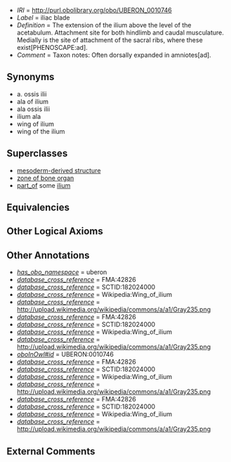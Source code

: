  * *IRI* = http://purl.obolibrary.org/obo/UBERON_0010746
 * *Label* = iliac blade
 * *Definition* = The extension of the ilium above the level of the acetabulum. Attachment site for both hindlimb and caudal musculature. Medially is the site of attachment of the sacral ribs, where these exist[PHENOSCAPE:ad].
 * *Comment* = Taxon notes: Often dorsally expanded in amniotes[ad].

## Synonyms

 * a. ossis ilii
 * ala of ilium
 * ala ossis ilii
 * ilium ala
 * wing of ilium
 * wing of the ilium

## Superclasses

 * [mesoderm-derived structure](../../UBERON/20/UBERON_0004120.md)
 * [zone of bone organ](../../UBERON/13/UBERON_0005913.md)
 * [part_of](../../BFO/50/BFO_0000050.md) some [ilium](../../UBERON/73/UBERON_0001273.md)

## Equivalencies


## Other Logical Axioms


## Other Annotations

 * *[has_obo_namespace](../../ce/oboInOwl#hasOBONamespace.md)* = uberon
 * *[database_cross_reference](../../ef/oboInOwl#hasDbXref.md)* = FMA:42826
 * *[database_cross_reference](../../ef/oboInOwl#hasDbXref.md)* = SCTID:182024000
 * *[database_cross_reference](../../ef/oboInOwl#hasDbXref.md)* = Wikipedia:Wing_of_ilium
 * *[database_cross_reference](../../ef/oboInOwl#hasDbXref.md)* = http://upload.wikimedia.org/wikipedia/commons/a/a1/Gray235.png
 * *[database_cross_reference](../../ef/oboInOwl#hasDbXref.md)* = FMA:42826
 * *[database_cross_reference](../../ef/oboInOwl#hasDbXref.md)* = SCTID:182024000
 * *[database_cross_reference](../../ef/oboInOwl#hasDbXref.md)* = Wikipedia:Wing_of_ilium
 * *[database_cross_reference](../../ef/oboInOwl#hasDbXref.md)* = http://upload.wikimedia.org/wikipedia/commons/a/a1/Gray235.png
 * *[oboInOwl#id](../../id/oboInOwl#id.md)* = UBERON:0010746
 * *[database_cross_reference](../../ef/oboInOwl#hasDbXref.md)* = FMA:42826
 * *[database_cross_reference](../../ef/oboInOwl#hasDbXref.md)* = SCTID:182024000
 * *[database_cross_reference](../../ef/oboInOwl#hasDbXref.md)* = Wikipedia:Wing_of_ilium
 * *[database_cross_reference](../../ef/oboInOwl#hasDbXref.md)* = http://upload.wikimedia.org/wikipedia/commons/a/a1/Gray235.png
 * *[database_cross_reference](../../ef/oboInOwl#hasDbXref.md)* = FMA:42826
 * *[database_cross_reference](../../ef/oboInOwl#hasDbXref.md)* = SCTID:182024000
 * *[database_cross_reference](../../ef/oboInOwl#hasDbXref.md)* = Wikipedia:Wing_of_ilium
 * *[database_cross_reference](../../ef/oboInOwl#hasDbXref.md)* = http://upload.wikimedia.org/wikipedia/commons/a/a1/Gray235.png

## External Comments

